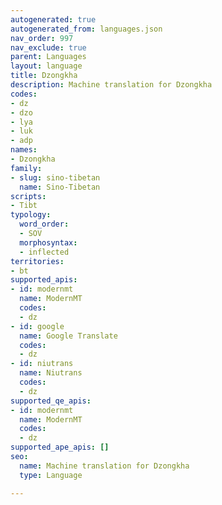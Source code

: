 ```yaml
---
autogenerated: true
autogenerated_from: languages.json
nav_order: 997
nav_exclude: true
parent: Languages
layout: language
title: Dzongkha
description: Machine translation for Dzongkha
codes:
- dz
- dzo
- lya
- luk
- adp
names:
- Dzongkha
family:
- slug: sino-tibetan
  name: Sino-Tibetan
scripts:
- Tibt
typology:
  word_order:
  - SOV
  morphosyntax:
  - inflected
territories:
- bt
supported_apis:
- id: modernmt
  name: ModernMT
  codes:
  - dz
- id: google
  name: Google Translate
  codes:
  - dz
- id: niutrans
  name: Niutrans
  codes:
  - dz
supported_qe_apis:
- id: modernmt
  name: ModernMT
  codes:
  - dz
supported_ape_apis: []
seo:
  name: Machine translation for Dzongkha
  type: Language

---
```


